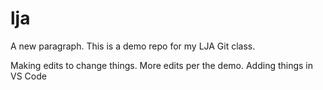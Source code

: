 # lja

A new paragraph.
This is a demo repo for my LJA Git class.

Making edits to change things.
More edits per the demo.
Adding things in VS Code
